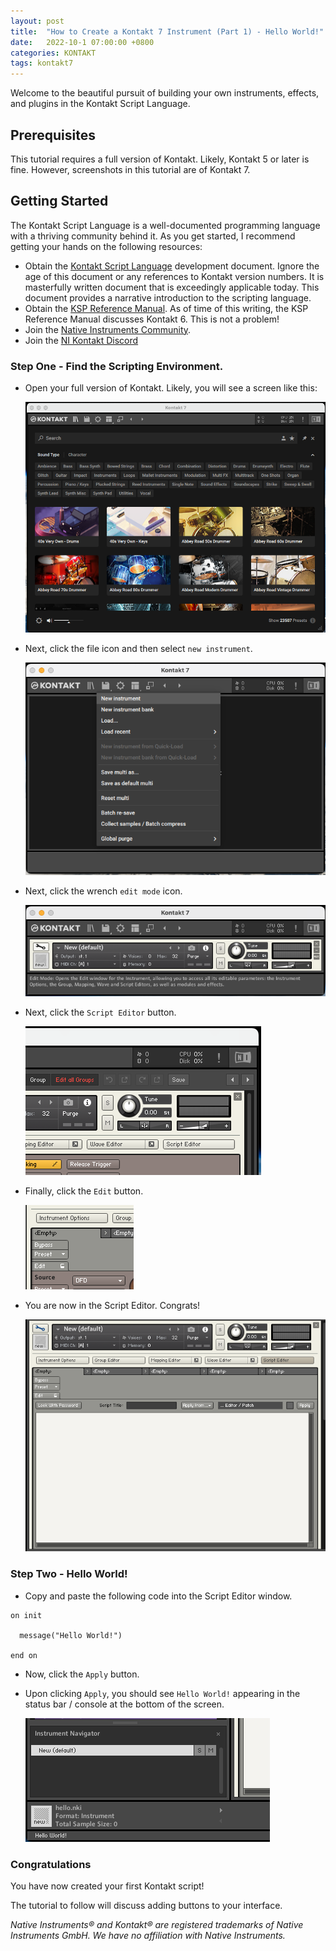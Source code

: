 ```yaml
---
layout: post
title:  "How to Create a Kontakt 7 Instrument (Part 1) - Hello World!"
date:   2022-10-1 07:00:00 +0800
categories: KONTAKT
tags: kontakt7
---
```


Welcome to the beautiful pursuit of building your own instruments, effects, and plugins in the Kontakt Script Language.

## Prerequisites

This tutorial requires a full version of Kontakt. Likely, Kontakt 5 or later is fine. However, screenshots in this tutorial are of Kontakt 7.

## Getting Started

The Kontakt Script Language is a well-documented programming language with a thriving community behind it. As you get started, I recommend getting your hands on the following resources:

* Obtain the [Kontakt Script Language](https://www.native-instruments.com/forum/attachments/kontakt-script-language-pdf.86897/) development document. Ignore the age of this document or any references to Kontakt version numbers. It is masterfully written document that is exceedingly applicable today. This document provides a narrative introduction to the scripting language.
* Obtain the [KSP Reference Manual](https://www.native-instruments.com/fileadmin/ni_media/downloads/manuals/kontakt/KONTAKT_602_KSP_Reference_Manual.pdf). As of time of this writing, the KSP Reference Manual discusses Kontakt 6. This is not a problem!
* Join the [Native Instruments Community](https://www.native-instruments.com/en/community/).
* Join the [NI Kontakt Discord](https://discord.com/invite/rTpCcpg)

### Step One - Find the Scripting Environment.

  * Open your full version of Kontakt. Likely, you will see a screen like this:

    ![kontakt splash screen with many libraries](/assets/2022-10-01-how-to-create-a-kontakt-7-instrument/001.png "kontakt splash screen")

  * Next, click the file icon and then select `new instrument`.

    ![kontakt splash screen with menu open creating new instrument](/assets/2022-10-01-how-to-create-a-kontakt-7-instrument/002.png "kontakt new instrument")

  * Next, click the wrench `edit mode` icon.

    ![kontakt interface with the wrench](/assets/2022-10-01-how-to-create-a-kontakt-7-instrument/003.png "kontakt edit mode")

  * Next, click the `Script Editor` button.

    ![kontakt opening script editor](/assets/2022-10-01-how-to-create-a-kontakt-7-instrument/004.png "kontakt opening script editor")

  * Finally, click the `Edit` button.

    ![kontakt edit button](/assets/2022-10-01-how-to-create-a-kontakt-7-instrument/005.png "kontakt edit button")

  * You are now in the Script Editor. Congrats!

    ![kontakt script editor](/assets/2022-10-01-how-to-create-a-kontakt-7-instrument/006.png "kontakt script editor")

### Step Two - Hello World!

  * Copy and paste the following code into the Script Editor window.

  ```
  on init

  	message("Hello World!")

  end on
  ```

  * Now, click the `Apply` button.

  * Upon clicking `Apply`, you should see `Hello World!` appearing in the status bar / console at the bottom of the screen.

    ![kontakt hello world](/assets/2022-10-01-how-to-create-a-kontakt-7-instrument/007.png "kontakt hello world")

### Congratulations

You have now created your first Kontakt script!

The tutorial to follow will discuss adding buttons to your interface.

*Native Instruments®️ and Kontakt®️ are registered trademarks of Native Instruments GmbH. We have no affiliation with Native Instruments.*
